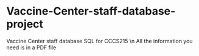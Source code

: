 # Vaccine-Center-staff-database-project
 Vaccine Center staff database SQL for CCCS215
 \n All the information you need is in a PDF file
